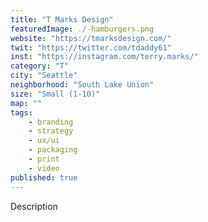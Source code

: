 ```yaml
---
title: "T Marks Design"
featuredImage: ./-hamburgers.png
website: "https://tmarksdesign.com/"
twit: "https://twitter.com/tdaddy61"
inst: "https://instagram.com/terry.marks/"
category: "T"
city: "Seattle"
neighborhood: "South Lake Union"
size: "Small (1-10)"
map: ""
tags:
    - branding
    - strategy
    - ux/ui
    - packaging
    - print
    - video
published: true
---
```


Description
